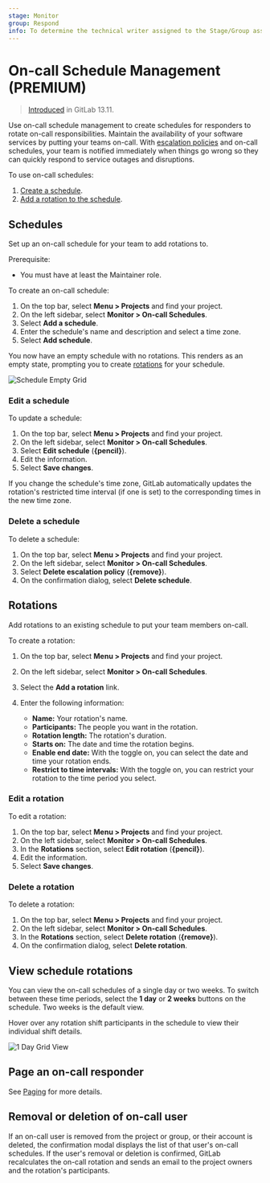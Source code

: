 ```yaml
---
stage: Monitor
group: Respond
info: To determine the technical writer assigned to the Stage/Group associated with this page, see https://about.gitlab.com/handbook/engineering/ux/technical-writing/#assignments
---
```


# On-call Schedule Management **(PREMIUM)**

> [Introduced](https://gitlab.com/groups/gitlab-org/-/epics/4544) in GitLab 13.11.

Use on-call schedule management to create schedules for responders to rotate on-call
responsibilities. Maintain the availability of your software services by putting your teams on-call.
With [escalation policies](escalation_policies.md) and on-call schedules, your team is notified immediately
when things go wrong so they can quickly respond to service outages and disruptions.

To use on-call schedules:

1. [Create a schedule](#schedules).
1. [Add a rotation to the schedule](#rotations).

## Schedules

Set up an on-call schedule for your team to add rotations to.

Prerequisite:

- You must have at least the Maintainer role.

To create an on-call schedule:

1. On the top bar, select **Menu > Projects** and find your project.
1. On the left sidebar, select **Monitor > On-call Schedules**.
1. Select **Add a schedule**.
1. Enter the schedule's name and description and select a time zone.
1. Select **Add schedule**.

You now have an empty schedule with no rotations. This renders as an empty state, prompting you to
create [rotations](#rotations) for your schedule.

![Schedule Empty Grid](img/oncall_schedule_empty_grid_v13_10.png)

### Edit a schedule

To update a schedule:

1. On the top bar, select **Menu > Projects** and find your project.
1. On the left sidebar, select **Monitor > On-call Schedules**.
1. Select **Edit schedule** (**{pencil}**).
1. Edit the information.
1. Select **Save changes**.

If you change the schedule's time zone, GitLab automatically updates the rotation's restricted time
interval (if one is set) to the corresponding times in the new time zone.

### Delete a schedule

To delete a schedule:

1. On the top bar, select **Menu > Projects** and find your project.
1. On the left sidebar, select **Monitor > On-call Schedules**.
1. Select **Delete escalation policy** (**{remove}**).
1. On the confirmation dialog, select **Delete schedule**.

## Rotations

Add rotations to an existing schedule to put your team members on-call.

To create a rotation:

1. On the top bar, select **Menu > Projects** and find your project.
1. On the left sidebar, select **Monitor > On-call Schedules**.
1. Select the **Add a rotation** link.
1. Enter the following information:

   - **Name:** Your rotation's name.
   - **Participants:** The people you want in the rotation.
   - **Rotation length:** The rotation's duration.
   - **Starts on:** The date and time the rotation begins.
   - **Enable end date:** With the toggle on, you can select the date and time your rotation
     ends.
   - **Restrict to time intervals:** With the toggle on, you can restrict your rotation to the
     time period you select.

### Edit a rotation

To edit a rotation:

1. On the top bar, select **Menu > Projects** and find your project.
1. On the left sidebar, select **Monitor > On-call Schedules**.
1. In the **Rotations** section, select **Edit rotation** (**{pencil}**).
1. Edit the information.
1. Select **Save changes**.

### Delete a rotation

To delete a rotation:

1. On the top bar, select **Menu > Projects** and find your project.
1. On the left sidebar, select **Monitor > On-call Schedules**.
1. In the **Rotations** section, select **Delete rotation** (**{remove}**).
1. On the confirmation dialog, select **Delete rotation**.

## View schedule rotations

You can view the on-call schedules of a single day or two weeks. To switch between these time
periods, select the **1 day** or **2 weeks** buttons on the schedule. Two weeks is the default view.

Hover over any rotation shift participants in the schedule to view their individual shift details.

![1 Day Grid View](img/oncall_schedule_day_grid_v13_10.png)

## Page an on-call responder

See [Paging](paging.md#paging) for more details.

## Removal or deletion of on-call user

If an on-call user is removed from the project or group, or their account is deleted, the
confirmation modal displays the list of that user's on-call schedules. If the user's removal or
deletion is confirmed, GitLab recalculates the on-call rotation and sends an email to the project
owners and the rotation's participants.
